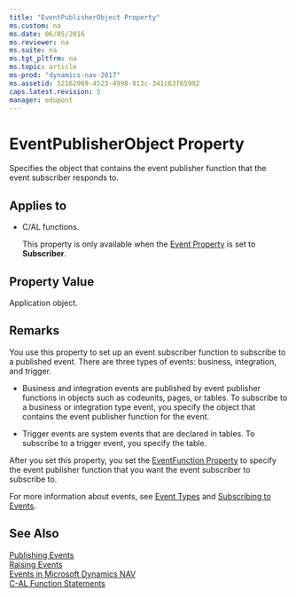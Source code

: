 ```yaml
---
title: "EventPublisherObject Property"
ms.custom: na
ms.date: 06/05/2016
ms.reviewer: na
ms.suite: na
ms.tgt_pltfrm: na
ms.topic: article
ms-prod: "dynamics-nav-2017"
ms.assetid: 52162969-4523-4998-813c-341c63f65992
caps.latest.revision: 5
manager: edupont
---
```

# EventPublisherObject Property
Specifies the object that contains the event publisher function that the event subscriber responds to.  
  
## Applies to  
  
-   C\/AL functions.  
  
     This property is only available when the [Event Property](Event-Property.md) is set to **Subscriber**.  
  
## Property Value  
 Application object.  
  
## Remarks  
 You use this property to set up an event subscriber function to subscribe to a published event. There are three types of events: business, integration, and trigger.  
  
-   Business and integration events are published by event publisher functions in objects such as codeunits, pages, or tables. To subscribe to a business or integration type event, you specify the object that contains the event publisher function for the event.  
  
-   Trigger events are system events that are declared in tables. To subscribe to a trigger event, you specify the table.  
  
 After you set this property, you set the [EventFunction Property](EventFunction-Property.md) to specify the event publisher function that you want the event subscriber to subscribe to.  
  
 For more information about events, see [Event Types](Event-Types.md) and [Subscribing to Events](Subscribing-to-Events.md).  
  
## See Also  
 [Publishing Events](Publishing-Events.md)   
 [Raising Events](Raising-Events.md)   
 [Events in Microsoft Dynamics NAV](Events-in-Microsoft-Dynamics-NAV.md)   
 [C\-AL Function Statements](C-AL-Function-Statements.md)